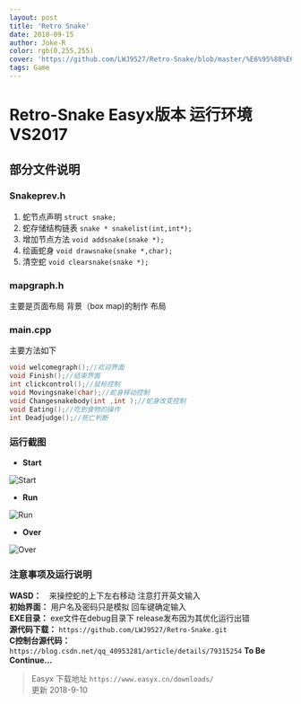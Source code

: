 ```yaml
---
layout: post
title: 'Retro Snake'
date: 2018-09-15
author: Joke-R
color: rgb(0,255,255)
cover: 'https://github.com/LWJ9527/Retro-Snake/blob/master/%E6%95%88%E6%9E%9C%E5%B1%95%E7%A4%BA/start.png?raw=true'
tags: Game
---
```

# **Retro-Snake**  Easyx版本 运行环境VS2017

## 部分文件说明

### **Snakeprev.h**  

1. 蛇节点声明 ```struct snake;```
2. 蛇存储结构链表 ```snake * snakelist(int,int*);```
3. 增加节点方法 ```void addsnake(snake *);```
4. 绘画蛇身 ```void drawsnake(snake *,char);```
5. 清空蛇 ```void clearsnake(snake *);```

### **mapgraph.h**

主要是页面布局 背景（box map)的制作 布局

### **main.cpp**

主要方法如下

```c++
void welcomegraph();//欢迎界面
void Finish();//结束界面
int clickcontrol();//鼠标控制
void Movingsnake(char);//蛇身移动控制
void Changesnakebody(int ,int );//蛇身改变控制
void Eating();//吃到食物的操作
int Deadjudge();//死亡判断
```

### 运行截图

- **Start**  

![Start](https://github.com/LWJ9527/Retro-Snake/blob/master/%E6%95%88%E6%9E%9C%E5%B1%95%E7%A4%BA/start.png?raw=true)

- **Run**

![Run](https://github.com/LWJ9527/Retro-Snake/blob/master/%E6%95%88%E6%9E%9C%E5%B1%95%E7%A4%BA/run.png?raw=true)

- **Over**

![Over](https://github.com/LWJ9527/Retro-Snake/blob/master/%E6%95%88%E6%9E%9C%E5%B1%95%E7%A4%BA/over.png?raw=true)

### 注意事项及运行说明

**WASD：**　来操控蛇的上下左右移动 注意打开英文输入  
**初始界面：** 用户名及密码只是模拟 回车键确定输入  
**EXE目录：** exe文件在debug目录下 release发布因为其优化运行出错  
**源代码下载：** `https://github.com/LWJ9527/Retro-Snake.git`  
**C控制台源代码：** `https://blog.csdn.net/qq_40953281/article/details/79315254`
**To Be Continue...**
> Easyx 下载地址 `https://www.easyx.cn/downloads/`  
> 更新 2018-9-10
